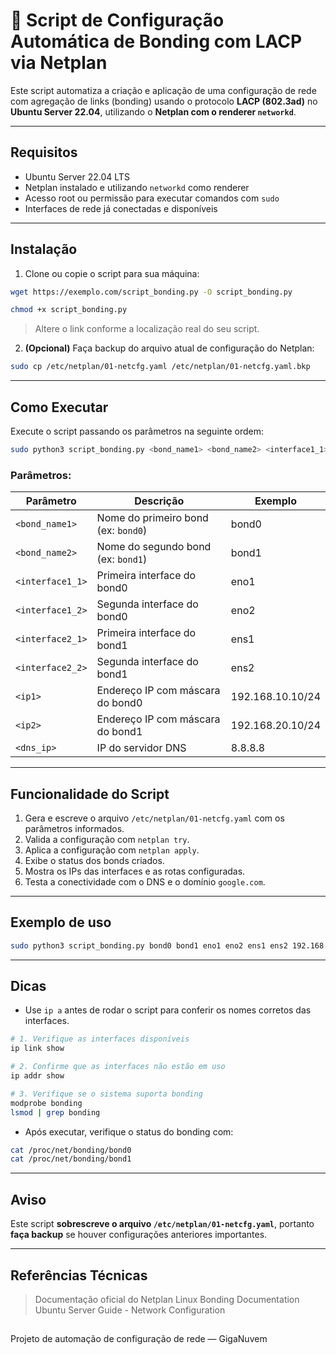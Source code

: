 # 📡 Script de Configuração Automática de Bonding com LACP via Netplan

Este script automatiza a criação e aplicação de uma configuração de rede com agregação de links (bonding) usando o protocolo **LACP (802.3ad)** no **Ubuntu Server 22.04**, utilizando o **Netplan com o renderer `networkd`**.

---

##  Requisitos

- Ubuntu Server 22.04 LTS
- Netplan instalado e utilizando `networkd` como renderer
- Acesso root ou permissão para executar comandos com `sudo`
- Interfaces de rede já conectadas e disponíveis

---

##  Instalação

1. Clone ou copie o script para sua máquina:

```bash
wget https://exemplo.com/script_bonding.py -O script_bonding.py

chmod +x script_bonding.py
```

> Altere o link conforme a localização real do seu script.

2. **(Opcional)** Faça backup do arquivo atual de configuração do Netplan:

```bash
sudo cp /etc/netplan/01-netcfg.yaml /etc/netplan/01-netcfg.yaml.bkp
```

---

##  Como Executar

Execute o script passando os parâmetros na seguinte ordem:

```bash
sudo python3 script_bonding.py <bond_name1> <bond_name2> <interface1_1> <interface1_2> <interface2_1> <interface2_2> <ip1> <ip2> <dns_ip>
```

###  Parâmetros:

| Parâmetro       | Descrição                                           | Exemplo               |
|----------------|-----------------------------------------------------|------------------------|
| `<bond_name1>` | Nome do primeiro bond (ex: `bond0`)                | bond0                 |
| `<bond_name2>` | Nome do segundo bond (ex: `bond1`)                 | bond1                 |
| `<interface1_1>` | Primeira interface do bond0                        | eno1                  |
| `<interface1_2>` | Segunda interface do bond0                         | eno2                  |
| `<interface2_1>` | Primeira interface do bond1                        | ens1                  |
| `<interface2_2>` | Segunda interface do bond1                         | ens2                  |
| `<ip1>`         | Endereço IP com máscara do bond0                   | 192.168.10.10/24      |
| `<ip2>`         | Endereço IP com máscara do bond1                   | 192.168.20.10/24      |
| `<dns_ip>`      | IP do servidor DNS                                 | 8.8.8.8               |

---

##  Funcionalidade do Script

1. Gera e escreve o arquivo `/etc/netplan/01-netcfg.yaml` com os parâmetros informados.
2. Valida a configuração com `netplan try`.
3. Aplica a configuração com `netplan apply`.
4. Exibe o status dos bonds criados.
5. Mostra os IPs das interfaces e as rotas configuradas.
6. Testa a conectividade com o DNS e o domínio `google.com`.

---

##  Exemplo de uso

```bash
sudo python3 script_bonding.py bond0 bond1 eno1 eno2 ens1 ens2 192.168.10.10/24 192.168.20.10/24 8.8.8.8
```

---

##  Dicas

- Use `ip a` antes de rodar o script para conferir os nomes corretos das interfaces.

```bash
# 1. Verifique as interfaces disponíveis
ip link show

# 2. Confirme que as interfaces não estão em uso
ip addr show

# 3. Verifique se o sistema suporta bonding
modprobe bonding
lsmod | grep bonding
```

- Após executar, verifique o status do bonding com:

```bash
cat /proc/net/bonding/bond0
cat /proc/net/bonding/bond1
```

---

##   Aviso

Este script **sobrescreve o arquivo `/etc/netplan/01-netcfg.yaml`**, portanto **faça backup** se houver configurações anteriores importantes.

---

## Referências Técnicas

>Documentação oficial do Netplan
>Linux Bonding Documentation
>Ubuntu Server Guide - Network Configuration

## 




Projeto de automação de configuração de rede — GigaNuvem
